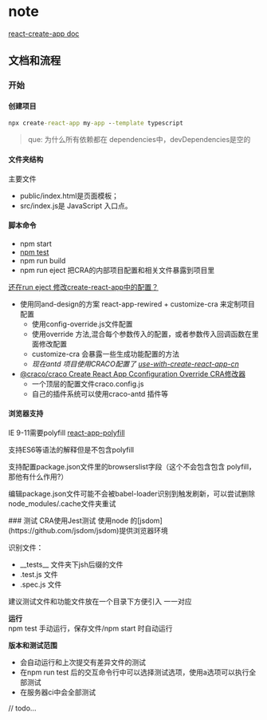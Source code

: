 # note
[react-create-app doc](https://create-react-app.dev/docs/getting-started/)  

## 文档和流程
### 开始
#### 创建项目
```cmd
npx create-react-app my-app --template typescript
```

> que: 为什么所有依赖都在 dependencies中，devDependencies是空的

#### 文件夹结构
主要文件
- public/index.html是页面模板；
- src/index.js是 JavaScript 入口点。

#### 脚本命令
- npm start
- [npm test](#test)
- npm run build
- npm run eject 把CRA的内部项目配置和相关文件暴露到项目里

[还在run eject 修改create-react-app中的配置？](https://juejin.cn/post/6844904034780839949)  
- 使用同and-design的方案 react-app-rewired + customize-cra 来定制项目配置
  - 使用config-override.js文件配置
  - 使用override 方法,混合每个参数传入的配置，或者参数传入回调函数在里面修改配置
  - customize-cra 会暴露一些生成功能配置的方法
  - *现在antd 项目使用CRACO配置了 [use-with-create-react-app-cn](https://ant.design/docs/react/use-with-create-react-app-cn)*
- [@craco/craco Create React App Cconfiguration Override CRA修改器](https://www.npmjs.com/package/@craco/craco)
  - 一个顶层的配置文件craco.config.js
  - 自己的插件系统可以使用craco-antd 插件等

#### 浏览器支持
IE 9-11需要polyfill [react-app-polyfill](https://github.com/facebook/create-react-app/blob/main/packages/react-app-polyfill/README.md)

支持ES6等语法的解释但是不包含polyfill

支持配置package.json文件里的browserslist字段（这个不会包含包含 polyfill，那他有什么作用?）

编辑package.json文件可能不会被babel-loader识别到触发刷新，可以尝试删除node\_modules/.cache文件夹重试



<div id="test"></div>
### 测试
CRA使用Jest测试 使用node 的[jsdom](https://github.com/jsdom/jsdom)提供浏览器环境

识别文件：
- \_\_tests\_\_ 文件夹下jsh后缀的文件
- .test.js 文件
- .spec.js 文件

建议测试文件和功能文件放在一个目录下方便引入 一一对应

**运行**  
npm test 手动运行，保存文件/npm start 时自动运行

**版本和测试范围**  
- 会自动运行和上次提交有差异文件的测试
- 在npm run test 后的交互命令行中可以选择测试选项，使用a选项可以执行全部测试
- 在服务器ci中会全部测试

// todo...

